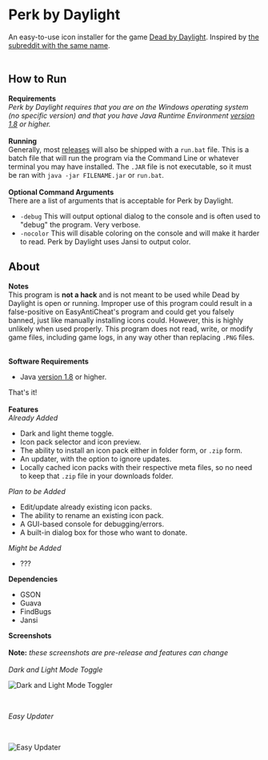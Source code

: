 # Perk by Daylight
An easy-to-use icon installer for the game [Dead by Daylight](https://store.steampowered.com/app/381210/Dead_by_Daylight/).
Inspired by [the subreddit with the same name](https://www.reddit.com/r/PerkByDaylight/).
<br /><br />

## How to Run

**Requirements**
<br />
*Perk by Daylight requires that you are on the Windows operating system (no specific version) and that you have Java Runtime Environment [version 1.8](https://www.oracle.com/technetwork/java/javase/downloads/jre8-downloads-2133155.html) or higher.*
<br /><br />
**Running**
<br />
Generally, most [releases](https://github.com/glitchedcoder/Perk-by-Daylight/releases) will also be shipped with a `run.bat` file.
This is a batch file that will run the program via the Command Line or whatever terminal you may have installed.
The `.JAR` file is not executable, so it must be ran with `java -jar FILENAME.jar` or `run.bat`.
<br /><br />
**Optional Command Arguments**
<br />
There are a list of arguments that is acceptable for Perk by Daylight.
* `-debug` This will output optional dialog to the console and is often used to "debug" the program. Very verbose.
* `-nocolor` This will disable coloring on the console and will make it harder to read. Perk by Daylight uses Jansi to output color.
## About
**Notes**
<br />
This program is **not a hack** and is not meant to be used while Dead by Daylight is open or running.
Improper use of this program could result in a false-positive on EasyAntiCheat's program and could get you falsely banned, just like manually installing icons could.
However, this is highly unlikely when used properly.
This program does not read, write, or modify game files, including game logs, in any way other than replacing `.PNG` files.
<br /><br />

**Software Requirements**
<br />

* Java [version 1.8](https://www.oracle.com/technetwork/java/javase/downloads/jre8-downloads-2133155.html) or higher.

That's it!
<br /> <br />
**Features**
<br />
*Already Added*
* Dark and light theme toggle.
* Icon pack selector and icon preview.
* The ability to install an icon pack either in folder form, or `.zip` form.
* An updater, with the option to ignore updates.
* Locally cached icon packs with their respective meta files, so no need to keep that `.zip` file in your downloads folder.

*Plan to be Added*
* Edit/update already existing icon packs.
* The ability to rename an existing icon pack.
* A GUI-based console for debugging/errors.
* A built-in dialog box for those who want to donate.

*Might be Added*
* ???

**Dependencies**
* GSON
* Guava
* FindBugs
* Jansi

**Screenshots**
<br />
<br />
**Note:** *these screenshots are pre-release and features can change*
<br />
<br />
*Dark and Light Mode Toggle*
<br />

![Dark and Light Mode Toggler](https://i.imgur.com/VAbAIQY.gif)

<br />

*Easy Updater*

<br />

![Easy Updater](https://i.imgur.com/BgYooBq.gif)

<br />
